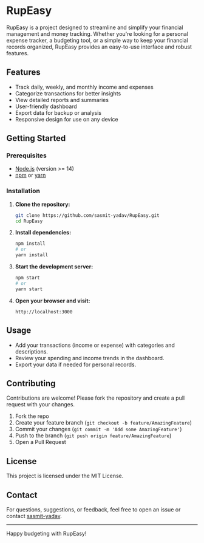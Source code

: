# RupEasy

RupEasy is a project designed to streamline and simplify your financial management and money tracking. Whether you're looking for a personal expense tracker, a budgeting tool, or a simple way to keep your financial records organized, RupEasy provides an easy-to-use interface and robust features.

## Features

- Track daily, weekly, and monthly income and expenses
- Categorize transactions for better insights
- View detailed reports and summaries
- User-friendly dashboard
- Export data for backup or analysis
- Responsive design for use on any device

## Getting Started

### Prerequisites

- [Node.js](https://nodejs.org/) (version >= 14)
- [npm](https://www.npmjs.com/) or [yarn](https://yarnpkg.com/)

### Installation

1. **Clone the repository:**
   ```bash
   git clone https://github.com/sasmit-yadav/RupEasy.git
   cd RupEasy
   ```

2. **Install dependencies:**
   ```bash
   npm install
   # or
   yarn install
   ```

3. **Start the development server:**
   ```bash
   npm start
   # or
   yarn start
   ```

4. **Open your browser and visit:**
   ```
   http://localhost:3000
   ```

## Usage

- Add your transactions (income or expense) with categories and descriptions.
- Review your spending and income trends in the dashboard.
- Export your data if needed for personal records.

## Contributing

Contributions are welcome! Please fork the repository and create a pull request with your changes.

1. Fork the repo
2. Create your feature branch (`git checkout -b feature/AmazingFeature`)
3. Commit your changes (`git commit -m 'Add some AmazingFeature'`)
4. Push to the branch (`git push origin feature/AmazingFeature`)
5. Open a Pull Request

## License

This project is licensed under the MIT License.

## Contact

For questions, suggestions, or feedback, feel free to open an issue or contact [sasmit-yadav](https://github.com/sasmit-yadav).

---
Happy budgeting with RupEasy!
